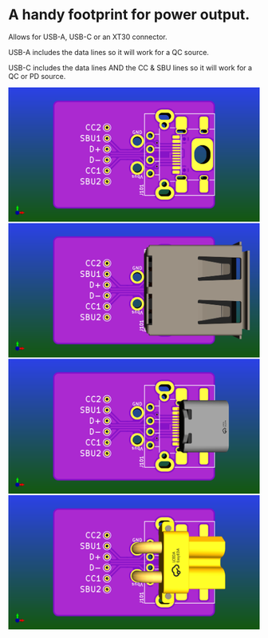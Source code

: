 # A handy footprint for power output.

Allows for USB-A, USB-C or an XT30 connector.

USB-A includes the data lines so it will work for a QC source.

USB-C includes the data lines AND the CC & SBU lines so it will work for a QC or PD source.

![Empty footprint](tests.png)
![With USB-A Installed](tests-USB-A.png)
![With USB-C Installed](tests-USB-C.png)
![With XT30 Installed](tests-XT30.png)
